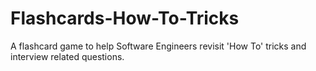 # Flashcards-How-To-Tricks
A flashcard game to help Software Engineers revisit 'How To' tricks and interview related questions.
